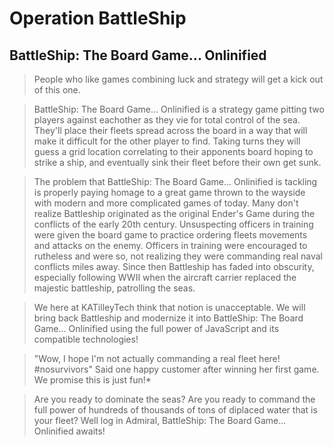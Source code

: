 # Operation BattleShip

 ## BattleShip: The Board Game... Onlinified

> People who like games combining luck and strategy will get a kick out of this one.

> BattleShip: The Board Game... Onlinified is a strategy game pitting two players against eachother as they vie
>             for total control of the sea. They'll place their fleets spread across the board in a way that
>             will make it difficult for the other player to find. Taking turns they will guess a grid location
>             correlating to their apponents board hoping to strike a ship, and eventually sink their fleet before
>             their own get sunk.

> The problem that BattleShip: The Board Game... Onlinified is tackling is properly paying homage to a great game
>             thrown to the wayside with modern and more complicated games of today. Many don't realize Battleship
>             originated as the original Ender's Game during the conflicts of the early 20th century.
>             Unsuspecting officers in training were given the board game to practice ordering fleets movements and
>             attacks on the enemy. Officers in training were encouraged to rutheless and were so, not realizing they
>             were commanding real naval conflicts miles away. Since then Battleship has faded into obscurity, especially
>             following WWII when the aircraft carrier replaced the majestic battleship, patrolling the seas.

> We here at KATilleyTech think that notion is unacceptable. We will bring back Battleship and modernize it into
>             BattleShip: The Board Game... Onlinified using the full power of JavaScript and its compatible
>             technologies!

> "Wow, I hope I'm not actually commanding a real fleet here! #nosurvivors" Said one happy customer after winning
>             her first game. We promise this is just fun!*

> Are you ready to dominate the seas? Are you ready to command the full power of hundreds of thousands of tons of diplaced
>             water that is your fleet? Well log in Admiral, BattleShip: The Board Game... Onlinified awaits!